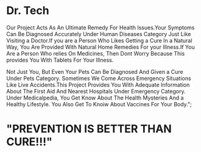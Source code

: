 #                                                       Dr. Tech

Our Project Acts As An Ultimate Remedy For Health Issues.Your Symptoms Can Be Diagnosed Accurately Under Human Diseases Category Just Like Visiting a Doctor.If you are a Person Who Likes Getting a Cure In a Natural Way, You Are Provided With Natural Home Remedies For your Illness.If You Are a Person Who relies On Medicines, Then Dont Worry Because This provides You With Tablets For Your Illness.

Not Just You, But Even Your Pets Can Be Diagnosed And Given a Cure Under Pets Category. Sometimes We Come Across Emergency Situations Like Live Accidents.This Project Provides You With Adequate Information About The First Aid And Nearest Hospitals Under Emergency Category. Under Medicalpedia, You Get Know About The Health Mysteries And a Healthy Lifestyle. You Also Get To Knoiw About Vaccines For Your Body.";
#                                         "PREVENTION IS BETTER THAN CURE!!!"
